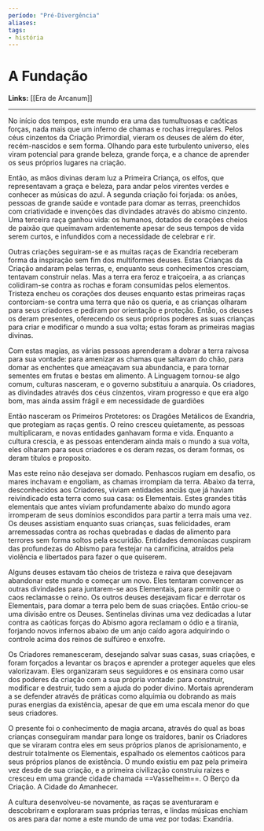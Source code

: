 ```yaml
---
período: "Pré-Divergência"
aliases:
tags:
- história
---
```

# **A Fundação**

**Links:** [[Era de Arcanum]]

---
No início dos tempos, este mundo era uma das tumultuosas e caóticas forças, nada mais que um inferno de chamas e rochas irregulares. Pelos céus cinzentos da Criação Primordial, vieram os deuses de além do éter, recém-nascidos e sem forma. Olhando para este turbulento universo, eles viram potencial para grande beleza, grande força, e a chance de aprender os seus próprios lugares na criação.

Então, as mãos divinas deram luz a Primeira Criança, os elfos, que representavam a graça e beleza, para andar pelos virentes verdes e conhecer as músicas do azul. A segunda criação foi forjada: os anões, pessoas de grande saúde e vontade para domar as terras, preenchidos com criatividade e invenções das divindades através do abismo cinzento. Uma terceira raça ganhou vida: os humanos, dotados de corações cheios de paixão que queimavam ardentemente apesar de seus tempos de vida serem curtos, e infundidos com a necessidade de celebrar e rir.

Outras criações seguiram-se e as muitas raças de Exandria receberam forma da inspiração sem fim dos multiformes deuses. Estas Crianças da Criação andaram pelas terras, e, enquanto seus conhecimentos cresciam, tentavam construir nelas. Mas a terra era feroz e traiçoeira, a as crianças colidiram-se contra as rochas e foram consumidas pelos elementos. Tristeza encheu os corações dos deuses enquanto estas primeiras raças contorciam-se contra uma terra que não os queria, e as crianças olharam para seus criadores e pediram por orientação e proteção. Então, os deuses os deram presentes, oferecendo os seus próprios poderes as suas crianças para criar e modificar o mundo a sua volta; estas foram as primeiras magias divinas.

Com estas magias, as várias pessoas aprenderam a dobrar a terra raivosa para sua vontade: para amenizar as chamas que saltavam do chão, para domar as enchentes que ameaçavam sua abundancia, e para tornar sementes em frutas e bestas em alimento. A Linguagem tornou-se algo comum, culturas nasceram, e o governo substituiu a anarquia. Os criadores, as divindades através dos céus cinzentos, viram progresso e que era algo bom, mas ainda assim frágil e em necessidade de guardiões

Então nasceram os Primeiros Protetores: os Dragões Metálicos de Exandria, que protegiam as raças gentis. O reino cresceu quietamente, as pessoas multiplicaram, e novas entidades ganhavam forma e vida. Enquanto a cultura crescia, e as pessoas entenderam ainda mais o mundo a sua volta, eles olharam para seus criadores e os deram rezas, os deram formas, os deram títulos e proposito.

Mas este reino não desejava ser domado. Penhascos rugiam em desafio, os mares inchavam e engoliam, as chamas irrompiam da terra. Abaixo da terra, desconhecidos aos Criadores, viviam entidades anciãs que já haviam reivindicado esta terra como sua casa: os Elementais. Estes grandes titãs elementais que antes viviam profundamente abaixo do mundo agora irromperam de seus domínios escondidos para partir a terra mais uma vez. Os deuses assistiam enquanto suas crianças, suas felicidades, eram arremessadas contra as rochas quebradas e dadas de alimento para terrores sem forma soltos pela escuridão. Entidades demoníacas cuspiram das profundezas do Abismo para festejar na carnificina, atraídos pela violência e libertados para fazer o que quiserem.

Alguns deuses estavam tão cheios de tristeza e raiva que desejavam abandonar este mundo e começar um novo. Eles tentaram convencer as outras divindades para juntarem-se aos Elementais, para permitir que o caos reclamasse o reino. Os outros deuses desejavam ficar e derrotar os Elementais, para domar a terra pelo bem de suas criações. Então criou-se uma divisão entre os Deuses. Sentinelas divinas uma vez dedicadas a lutar contra as caóticas forças do Abismo agora reclamam o ódio e a tirania, forjando novos infernos abaixo de um anjo caído agora adquirindo o controle acima dos reinos de sulfúreo e enxofre.

Os Criadores remanesceram, desejando salvar suas casas, suas criações, e foram forçados a levantar os braços e aprender a proteger aqueles que eles valorizavam. Eles organizaram seus seguidores e os ensinara como usar dos poderes da criação com a sua própria vontade: para construir, modificar e destruir, tudo sem a ajuda do poder divino. Mortais aprenderam a se defender através de práticas como alquimia ou dobrando as mais puras energias da existência, apesar de que em uma escala menor do que seus criadores.

O presente foi o conhecimento de magia arcana, através do qual as boas crianças conseguiram mandar para longe os traidores, banir os Criadores que se viraram contra eles em seus próprios planos de aprisionamento, e destruir totalmente os Elementais, espalhado os elementos caóticos para seus próprios planos de existência. O mundo existiu em paz pela primeira vez desde de sua criação, e a primeira civilização construiu raízes e cresceu em uma grande cidade chamada ==Vasselheim==. O Berço da Criação. A Cidade do Amanhecer.

A cultura desenvolveu-se novamente, as raças se aventuraram e descobriram e exploraram suas próprias terras, e lindas músicas enchiam os ares para dar nome a este mundo de uma vez por todas: Exandria.
